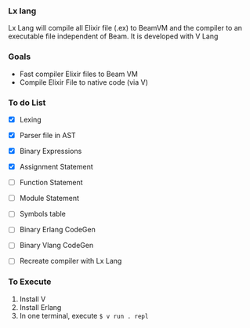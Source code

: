 ### Lx lang
 Lx Lang will compile all Elixir file (.ex) to BeamVM and the compiler to an executable file independent of Beam.
 It is developed with V Lang


### Goals
 - Fast compiler Elixir files to Beam VM
 - Compile Elixir File to native code (via V)


### To do List
 - [x] Lexing
 - [x] Parser file in AST
 - [x] Binary Expressions
 - [x] Assignment Statement
 - [ ] Function Statement
 - [ ] Module Statement
 - [ ] Symbols table
 - [ ] Binary Erlang CodeGen
 - [ ] Binary Vlang CodeGen
 - [ ] Recreate compiler with Lx Lang


### To Execute
1. Install V
2. Install Erlang
3. In one terminal, execute
  `$ v run . repl`
